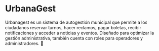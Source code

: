 # UrbanaGest

Urbanagest es un sistema de autogestión municipal que permite a los ciudadanos reservar turnos, hacer reclamos, pagar boletas, recibir notificaciones y acceder a noticias y eventos. Diseñado para optimizar la gestión administrativa, también cuenta con roles para operadores y administradores. 🚀
